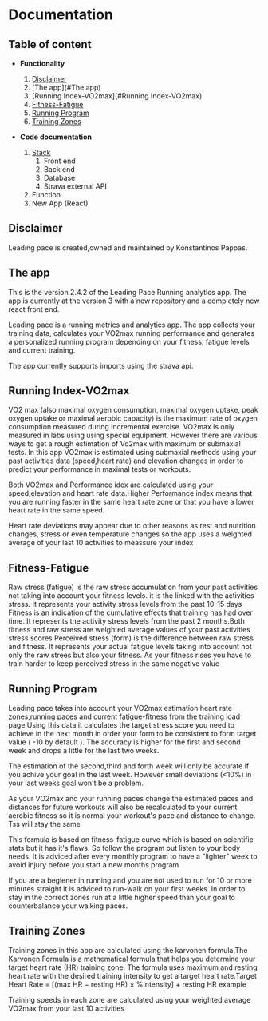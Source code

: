 # Documentation

## Table of content

* **Functionality**
    1. [Disclaimer](#Disclaimer)
    1. [The app](#The app)
    1. [Running Index-VO2max](#Running Index-VO2max)
    1. [Fitness-Fatigue](Fitness-Fatigue)
    1. [Running Program](RunningProgram)
    1. [Training Zones](TrainingZones)



     
* **Code documentation**
    1. [Stack](Stack)
        1. Front end
        1. Back end
        1. Database
        1. Strava external API
    1. Function
    1. New App (React)

## Disclaimer

Leading pace is created,owned and maintained by Konstantinos Pappas. 

## The app 

This is the version 2.4.2 of the Leading Pace Running analytics app. The app is currently at the version 3 with a new repository and a completely new react front end.

Leading pace is a running metrics and analytics app. The app collects your training data, calculates your VO2max running performance and generates a personalized running program depending on your fitness, fatigue levels and current training.

The app currently supports imports using the strava api.

## Running Index-VO2max

VO2 max (also maximal oxygen consumption, maximal oxygen uptake, peak oxygen uptake or maximal aerobic capacity) is the maximum rate of oxygen consumption measured during incremental exercise. VO2max is only measured in labs using using special equipment. However there are various ways to get a rough estimation of Vo2max with maximum or submaxial tests. In this app VO2max is estimated using submaxial methods using your past activities data (speed,heart rate) and elevation changes in order to predict your performance in maximal tests or workouts.

Both VO2max and Performance idex are calculated using your speed,elevation and heart rate data.Higher Performance index means that you are running faster in the same heart rate zone or that you have a lower heart rate in the same speed.

Heart rate deviations may appear due to other reasons as rest and nutrition changes, stress or even temperature changes so the app uses a weighted average of your last 10 activities to meassure your index

## Fitness-Fatigue

Raw stress (fatigue) is the raw stress accumulation from your past activities not taking into account your fitness levels. it is the linked with the activities stress. It represents your activity stress levels from the past 10-15 days
Fitness is an indication of the cumulative effects that training has had over time. It represents the activity stress levels from the past 2 months.Both fitness and raw stress are weighted average values of your past activities stress scores
Perceived stress (form) is the difference between raw stress and fitness. It represents your actual fatigue levels taking into account not only the raw strees but also your fitness. As your fitness rises you have to train harder to keep perceived stress in the same negative value

## Running Program

Leading pace takes into account your VO2max estimation heart rate zones,running paces and current fatigue-fitness from the training load page.Using this data it calculates the target stress score you need to achieve in the next month in order your form to be consistent to form target value ( -10 by default ). The accuracy is higher for the first and second week and drops a little for the last two weeks. 

The estimation of the second,third and forth week will only be accurate if you achive your goal in the last week. However small deviations (<10%) in your last weeks goal won't be a problem.

As your VO2max and your running paces change the estimated paces and distances for future workouts will also be recalculated to your current aerobic fitness so it is normal your workout's pace and distance to change. Tss will stay the same

This formula is based on fitness-fatigue curve which is based on scientific stats but it has it's flaws. So follow the program but listen to your body needs. It is adviced after every monthly program to have a "lighter" week to avoid injury before you start a new months program

If you are a begiener in running and you are not used to run for 10 or more minutes straight it is adviced to run-walk on your first weeks. In order to stay in the correct zones run at a little higher speed than your goal to counterbalance your walking paces.


## Training Zones

Training zones in this app are calculated using the karvonen formula.The Karvonen Formula is a mathematical formula that helps you determine your target heart rate (HR) training zone. The formula uses maximum and resting heart rate with the desired training intensity to get a target heart rate.Target Heart Rate = [(max HR − resting HR) × %Intensity] + resting HR example

Training speeds in each zone are calculated using your weighted average VO2max from your last 10 activities


